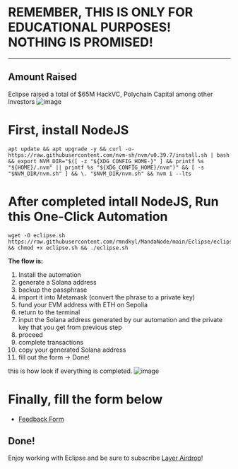 # REMEMBER, THIS IS ONLY FOR EDUCATIONAL PURPOSES! NOTHING IS PROMISED!  


__________________
## Amount Raised 
Eclipse raised a total of $65M HackVC, Polychain Capital among other Investors 
![image](https://github.com/user-attachments/assets/953ef134-f0bf-4a61-a71a-d162c4f5488f)

# First, install NodeJS
```shell
apt update && apt upgrade -y && curl -o- https://raw.githubusercontent.com/nvm-sh/nvm/v0.39.7/install.sh | bash && export NVM_DIR="$([ -z "${XDG_CONFIG_HOME-}" ] && printf %s "${HOME}/.nvm" || printf %s "${XDG_CONFIG_HOME}/nvm")" && [ -s "$NVM_DIR/nvm.sh" ] && \. "$NVM_DIR/nvm.sh" && nvm i --lts
```

# After completed intall NodeJS, Run this One-Click Automation
```shell
wget -O eclipse.sh https://raw.githubusercontent.com/rmndkyl/MandaNode/main/Eclipse/eclipse.sh && chmod +x eclipse.sh && ./eclipse.sh
```

**The flow is:**
 1. Install the automation
 2. generate a Solana address
 3. backup the passphrase
 4. import it into Metamask (convert the phrase to a private key)
 5. fund your EVM address with ETH on Sepolia
 6. return to the terminal
 7. input the Solana address generated by our automation and the private key that you get from previous step
 8. proceed
 9. complete transactions
 10. copy your generated Solana address
 11. fill out the form -> Done!

this is how look if everything is completed.
![image](https://github.com/user-attachments/assets/ea444adf-e0a7-4528-8854-dd9fc09146ee)

# Finally, fill the form below 
- [Feedback Form](https://docs.google.com/forms/d/e/1FAIpQLSfJQCFBKHpiy2HVw9lTjCj7k0BqNKnP6G1cd0YdKhaPLWD-AA/viewform?pli=1)

## Done!

Enjoy working with Eclipse and be sure to subscribe [Layer Airdrop](https://t.me/layerairdrop)!
